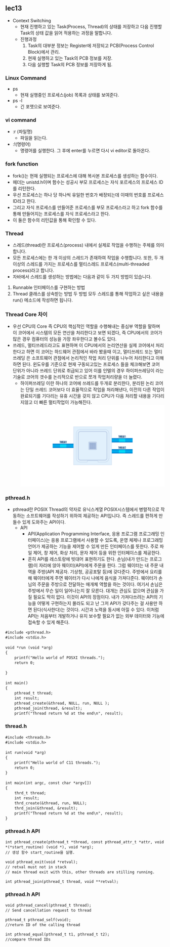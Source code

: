 ## lec13
* Context Switching
    * 현재 진행하고 있는 Task(Process, Thread)의 상태를 저장하고 다음 진행할 Task의 상태 값을 읽어 적용하는 과정을 말합니다.
    * 진행과정
        1. Task의 대부분 정보는 Register에 저장되고 PCB(Process Control Block)에서 관리.
        1. 현재 실행하고 있는 Task의 PCB 정보를 저장.
        1. 다음 실행할 Task의 PCB 정보를 저장하게 됨.

### Linux Command
* ps
    * 현재 실행중인 프로세스(job) 목록과 상태를 보여준다.
* ps -l
    * 긴 포맷으로 보여준다.

### vi command
* :r (파일명)
    *  파일을 읽는다.
* :!(명령어)
    * 명령어를 실행한다. 그 후에 enter를 누르면 다시 vi editor로 돌아온다.
### fork function
* fork()는 현재 실행되는 프로세스에 대해 복사본 프로세스를 생성하는 함수이다.
* 헤더는 unistd.h이며 함수는 성공시 부모 프로세스는 자식 포르세스의 프로세스 ID를 리턴한다.
* 우선 프로세스는 하나 당 하나씩 유일한 번호가 배정되는데 이때의 번호를 프로세스 ID라고 한다.
* 그리고 자식 프로세스를 만들어준 프로세스를 부모 프로세스라고 하고 fork 함수를 통해 만들어지는 프로세스를 자식 프로세스라고 한다.
* 이 둘은 함수의 리턴값을 통해 확인할 수 있다.

### Thread
* 스레드(thread)란 프로세스(process) 내에서 실제로 작업을 수행하는 주체를 의미합니다.
* 모든 프로세스에는 한 개 이상의 스레드가 존재하여 작업을 수행합니다. 또한, 두 개 이상의 스레드를 가지는 프로세스를 멀티스레드 프로세스(multi-threaded process)라고 합니다.
* 자바에서 스레드를 생성하는 방법에는 다음과 같이 두 가지 방법이 있습니다.
1. Runnable 인터페이스를 구현하는 방법
2. Thread 클래스를 상속받는 방법
두 방법 모두 스레드를 통해 작업하고 싶은 내용을 run() 메소드에 작성하면 됩니다.

### Thread Core 차이
* 우선 CPU의 Core 즉 CPU의 핵심적인 역할을 수행해내는 중심부 역할을 말하며 이 코어에서 시스템의 모든 연산을 처리한다고 보면 되겠다, 즉 CPU에서의 코어가 많은 경우 컴퓨터의 성능을 가장 좌우한다고 볼수도 있다.
* 쓰레드, 멀티쓰레드라고도 표현하며 이 CPU에서의 논리연산을 실제 코어에서 처리한다고 하면 이 코어는 하드웨어 관점에서 바라 봤을때 이고, 멀티쓰레드 또는 멀티쓰레딩 은 소프트웨어 관점에서 논리적인 작업 처리 단위를 나누어 처리한다고 이해하면 된다. 윈도우를 기준으로 현재 구동되고있는 프로세스 들을 체크해보면 코어 단위가 아니라 쓰레드 단위로 취급되고 있어 이를 인텔의 경우 하이퍼쓰레딩이 라는 기술로 코어의 갯수를 논리적으로 반으로 쪼개 작업처리량을 더 늘렸다.
    * 하이퍼쓰레딩 이란
하나의 코어에 쓰레드를 두개로 분리한다, 분리된 논리 코어는 단일 쓰레드 코어보다 더 효율적으로 작업을 처리해낸다, 이전의 다른 작업이 완료되기를 기다리는 유휴 시간을 갖지 않고 CPU가 다음 처리할 내용을 기다리지않고 더 빠른 멀티작업이 가능해진다.
![lec12-2](../Image/lec12-2.jpeg)

### pthread.h
* pthread란 POSIX Thread의 약자로 유닉스계열 POSIX시스템에서 병렬적으로 작동하는 소프트웨어를 작성하기 위하여 제공하는 API입니다. 즉 스레드를 편하게 만들수 있게 도와주는 API이다.
    * API
        * API(Application Programming Interface, 응용 프로그램 프로그래밍 인터페이스)는 응용 프로그램에서 사용할 수 있도록, 운영 체제나 프로그래밍 언어가 제공하는 기능을 제어할 수 있게 만든 인터페이스를 뜻한다. 주로 파일 제어, 창 제어, 화상 처리, 문자 제어 등을 위한 인터페이스를 제공한다.
        * 흔히 API를 레스토랑에 빗대어 표현하기도 한다. 손님(내가 만드는 프로그램)이 자리에 앉아 웨이터(API)에게 주문을 한다. 그럼 웨이터는 내 주문 내역을 주방(API 제공자. 기상청, 공공포탈 등)에 갖다준다. 주방에서 요리를 해 웨이터에게 주면 웨이터가 다시 나에게 음식을 가져다준다. 웨이터가 손님의 주문을 주방으로 전달하는 매개체 역할을 하는 것이다. 여기서 손님은 주방에서 무슨 일이 일어나는지 잘 모른다. 대개는 관심도 없으며 관심을 가질 필요도 딱히 없다. 이것이 API의 장점이다. 내가 가져다쓰려는 API의 기능을 어떻게 구현하는지 몰라도 되고 난 그저 API가 갖다주는 걸 사용만 하면 된다(식사한다)는 것이다. 시간과 노력을 동시에 아낄 수 있다. 이처럼 API는 처음부터 개발하거나 유지 보수할 필요가 없는 외부 데이터와 기능에 접속할 수 있게 해준다.
```
#include <pthread.h>
#include <stdio.h>

void *run (void *arg)
{
    printf("Hello world of POSXI threads.");
    return 0;

}

int main()
{
	pthread_t thread;
	int result; 
	pthread_create(&thread, NULL, run, NULL );
	pthread_join(thread, &result);
	printf("Thread return %d at the end\n", result);
```
### thread.h
```
#include <threads.h>
#include <stdio.h>

int run(void *arg)
{
    printf("Hello world of C11 threads.");
    return 0;
}

int main(int argc, const char *argv[])
{
    thrd_t thread;
    int result;
    thrd_create(&thread, run, NULL);
    thrd_join(&thread, &result);
    printf("Thread return %d at the end\n", result);
}
```
### pthread.h API
```
int pthread_create(pthread_t *thread, const pthread_attr_t *attr, void *(*start_routine) (void *), void *arg);
// 생성 함수 start_routine을 실행.
```
```
void pthread_exit(void *retval);
// retval must not in stack
// main thread exit with this, other threads are stilling running.
```
```
int pthread_join(pthread_t thread, void **retval);
```
### pthread.h API
```
void pthread_cancel(pthread_t thread);
// Send cancellation request to thread
```
```
pthread_t pthread_self(void);
//return ID of the calling thread
```
```
int pthread_equal(pthread_t t1, pthread_t t2);
//compare thread IDs
```

